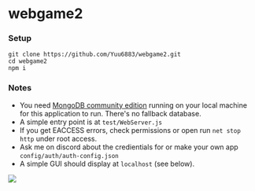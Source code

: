 # webgame2

### Setup
```
git clone https://github.com/Yuu6883/webgame2.git
cd webgame2
npm i
```

### Notes
* You need [MongoDB community edition](https://www.mongodb.com/download-center/community) running on your local machine for this application to run. There's no fallback database.
* A simple entry point is at `test/WebServer.js`
* If you get EACCESS errors, check permissions or open run `net stop http` under root access.
* Ask me on discord about the credientials for or make your own app `config/auth/auth-config.json`
* A simple GUI should display at `localhost` (see below).

![](https://github.com/Yuu6883/webgame2/blob/master/doc/img/homepage.png?raw=true)
